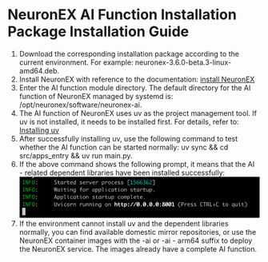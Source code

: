 # NeuronEX AI Function Installation Package Installation Guide

1. Download the corresponding installation package according to the current environment. For example: neuronex-3.6.0-beta.3-linux-amd64.deb.
2. Install NeuronEX with reference to the documentation: [install NeuronEX](./introduction.md)
3. Enter the AI function module directory. The default directory for the AI function of NeuronEX managed by systemd is: /opt/neuronex/software/neuronex-ai.
4. The AI function of NeuronEX uses uv as the project management tool. If uv is not installed, it needs to be installed first. For details, refer to: [Installing uv](https://docs.astral.sh/uv/getting-started/installation/)
5. After successfully installing uv, use the following command to test whether the AI function can be started normally: uv sync && cd src/apps_entry && uv run main.py.
6. If the above command shows the following prompt, it means that the AI - related dependent libraries have been installed successfully:
![neuronex ai hint](./_assets/neuronex-ai-install.png)
7. If the environment cannot install uv and the dependent libraries normally, you can find available domestic mirror repositories, or use the NeuronEX container images with the -ai or -ai - arm64 suffix to deploy the NeuronEX service. The images already have a complete AI function. 